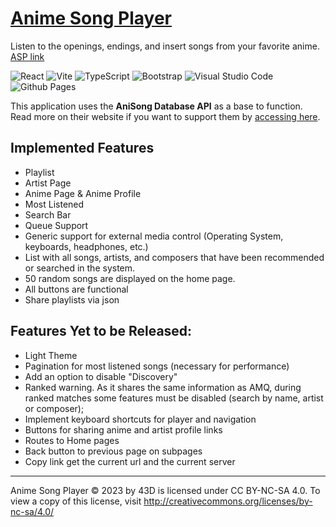 # [Anime Song Player](https://43d.github.io/player/)

Listen to the openings, endings, and insert songs from your favorite anime.
[ASP link](https://43d.github.io/player/)

![React](https://img.shields.io/badge/react-%2320232a.svg?style=for-the-badge&logo=react&logoColor=%2361DAFB) ![Vite](https://img.shields.io/badge/vite-%23646CFF.svg?style=for-the-badge&logo=vite&logoColor=white) ![TypeScript](https://img.shields.io/badge/typescript-%23007ACC.svg?style=for-the-badge&logo=typescript&logoColor=white) ![Bootstrap](https://img.shields.io/badge/bootstrap-%238511FA.svg?style=for-the-badge&logo=bootstrap&logoColor=white) 
![Visual Studio Code](https://img.shields.io/badge/Visual%20Studio%20Code-0078d7.svg?style=for-the-badge&logo=visual-studio-code&logoColor=white) ![Github Pages](https://img.shields.io/badge/github%20pages-121013?style=for-the-badge&logo=github&logoColor=white)

This application uses the **AniSong Database API** as a base to function. Read more on their website if you want to support them by [accessing here](https://anisongdb.com/).

## Implemented Features
* Playlist
* Artist Page
* Anime Page & Anime Profile
* Most Listened
* Search Bar
* Queue Support
* Generic support for external media control (Operating System, keyboards, headphones, etc.)
* List with all songs, artists, and composers that have been recommended or searched in the system.
* 50 random songs are displayed on the home page.
* All buttons are functional
* Share playlists via json

## Features Yet to be Released:
* Light Theme
* Pagination for most listened songs (necessary for performance)
* Add an option to disable "Discovery"
* Ranked warning. As it shares the same information as AMQ, during ranked matches some features must be disabled (search by name, artist or composer);
* Implement keyboard shortcuts for player and navigation
* Buttons for sharing anime and artist profile links
* Routes to Home pages
* Back button to previous page on subpages
* Copy link get the current url and the current server


<hr>

Anime Song Player © 2023 by 43D is licensed under CC BY-NC-SA 4.0. To view a copy of this license, visit http://creativecommons.org/licenses/by-nc-sa/4.0/